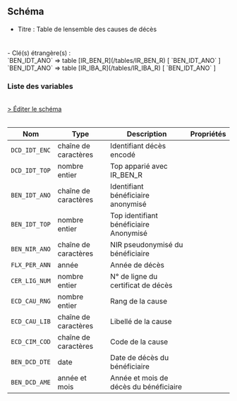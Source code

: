 ## Schéma

- Titre : Table de lensemble des causes de décès
<br />
- Clé(s) étrangère(s) : <br />
`BEN_IDT_ANO` => table [IR_BEN_R](/tables/IR_BEN_R) [ `BEN_IDT_ANO` ]<br />
`BEN_IDT_ANO` => table [IR_IBA_R](/tables/IR_IBA_R) [ `BEN_IDT_ANO` ]<br />

### Liste des variables
<br />
<div>
    <a href="https://gitlab.com/healthdatahub/schema-snds/edit/master/schemas/Causes%20de%20d%C3%A9c%C3%A8s/KI_ECD_R.json"  
    arget="_blank" rel="noopener noreferrer">> Éditer le schéma</a>
    <OutboundLink />
</div>
<br />

Nom|Type|Description|Propriétés
-|-|-|-
`DCD_IDT_ENC`|chaîne de caractères|Identifiant décès encodé||
`DCD_IDT_TOP`|nombre entier|Top apparié avec IR_BEN_R||
`BEN_IDT_ANO`|chaîne de caractères|Identifiant bénéficiaire anonymisé||
`BEN_IDT_TOP`|nombre entier|Top identifiant bénéficiaire Anonymisé||
`BEN_NIR_ANO`|chaîne de caractères|NIR pseudonymisé du bénéficiaire||
`FLX_PER_ANN`|année|Année de décès||
`CER_LIG_NUM`|nombre entier|N° de ligne du certificat de décès||
`ECD_CAU_RNG`|nombre entier|Rang de la cause||
`ECD_CAU_LIB`|chaîne de caractères|Libellé de la cause||
`ECD_CIM_COD`|chaîne de caractères|Code de la cause||
`BEN_DCD_DTE`|date|Date de décès du bénéficiaire||
`BEN_DCD_AME`|année et mois|Année et mois de décès du bénéficiaire||

